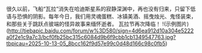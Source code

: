 很久以前，飞船“瓦拉”消失在哈迪斯星系的寂静深渊中，再也没有归来，只留下低语与恐惧的阴影。每年今日，我们用灵魂蛋糕、冰镇美酒、摇曳烛光、鬼怪装束，和那些关于跳跃点彼端的怪异故事来缅怀逝者。
瓦拉节再次降临！
!(示例图片)(http://tiebapic.baidu.com/forum/w%3D580/sign=4d6ea912d10a304e5222a0f2e1c9a7c3/bcf0fb25bc315c6084d9b6f9cbb1cb1349547763.jpg?tbpicau=2025-10-13-05_8bcc162f9d57e99c0d48d166c98c0fb5)

